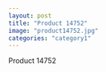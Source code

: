 ```yaml
---
layout: post
title: "Product 14752"
image: "product14752.jpg"
categories: "category1"
---
```

Product 14752
